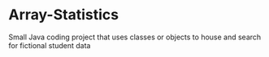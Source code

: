 # Array-Statistics
Small Java coding project that uses classes or objects to house and search for fictional student data
